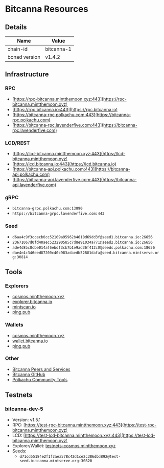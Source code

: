 # Bitcanna Resources

## Details
| Name | Value |
| --- | --- |
| chain-id | bitcanna-1 |
| bcnad version | v1.4.2 |


## Infrastructure
### RPC
- [https://rpc-bitcanna.mintthemoon.xyz:443](https://rpc-bitcanna.mintthemoon.xyz)
- [https://rpc.bitcanna.io:443](https://rpc.bitcanna.io)
- [https://bitcanna-rpc.polkachu.com:443](https://bitcanna-rpc.polkachu.com)
- [https://bitcanna-rpc.lavenderfive.com:443](https://bitcanna-rpc.lavenderfive.com)

### LCD/REST
- [https://lcd-bitcanna.mintthemoon.xyz:443](https://lcd-bitcanna.mintthemoon.xyz)
- [https://lcd.bitcanna.io:443](https://lcd.bitcanna.io)
- [https://bitcanna-api.polkachu.com:443](https://bitcanna-api.polkachu.com)
- [https://bitcanna-api.lavenderfive.com:443](https://bitcanna-api.lavenderfive.com)

### gRPC
- `bitcanna-grpc.polkachu.com:13090`
- `https://bitcanna-grpc.lavenderfive.com:443`

### Seed
- `d6aa4c9f3ccecb0cc52109a95962b4618d69dd3f@seed1.bitcanna.io:26656`
- `23671067d0fd40aec523290585c7d8e91034a771@seed2.bitcanna.io:26656`
- `ade4d8bc8cbe014af6ebdf3cb7b1e9ad36f412c0@seeds.polkachu.com:18656`
- `dae4e4c346eed87200c40c983adaedb52881dafa@seed.bitcanna.mintserve.org:30814`

## Tools
### Explorers
- [cosmos.mintthemoon.xyz](https://cosmos.mintthemoon.xyz/bitcanna)
- [explorer.bitcanna.io](https://explorer.bitcanna.io)
- [mintscan.io](https://www.mintscan.io/bitcanna)
- [ping.pub](https://ping.pub/bitcanna)

### Wallets
- [cosmos.mintthemoon.xyz](https://cosmos.mintthemoon.xyz/kujira)
- [wallet.bitcanna.io](https://wallet.bitcanna.io)
- [ping.pub](https://ping.pub/bitcanna)


### Other
- [Bitcanna Peers and Services](https://github.com/BitCannaGlobal/bcna/blob/main/peers_seeds_and_services.md)
- [Bitcanna GitHub](https://github.com/BitCannaGlobal/bcna)
- [Polkachu Community Tools](https://polkachu.com/networks/bitcanna)

## Testnets
### bitcanna-dev-5
- Version: v1.5.1
- RPC: [https://test-rpc-bitcanna.mintthemoon.xyz:443](https://test-rpc-bitcanna.mintthemoon.xyz)
- LCD: [https://test-lcd-bitcanna.mintthemoon.xyz:443](https://test-lcd-bitcanna.mintthemoon.xyz)
- Explorer/Wallet: [testnets-cosmos.mintthemoon.xyz](https://testnets-cosmos.mintthemoon.xyz/bitcanna)
- Seeds:
    - `d71cd55184e2f1f2aea578c42d1ce2c386dbd892@test-seed.bitcanna.mintserve.org:30820`